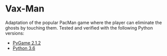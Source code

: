 # Vax-Man

Adaptation of the popular PacMan game where the player can eliminate
the ghosts by touching them. Tested and verified with the following
Python versions:

* [PyGame 2.1.2](https://www.pygame.org/news)
* [Python 3.6](https://www.python.org/)